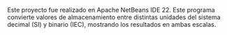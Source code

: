 Este proyecto fue realizado en Apache NetBeans IDE 22. 
Este programa convierte valores de almacenamiento entre distintas unidades del sistema decimal (SI)
y binario (IEC), mostrando los resultados en ambas escalas.  
